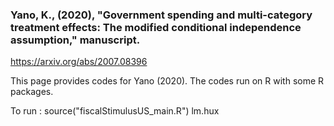 ### Yano, K., (2020), "Government spending and multi-category treatment effects: The modified conditional independence assumption," manuscript.

https://arxiv.org/abs/2007.08396

This page provides codes for Yano (2020). The codes run on R with some R packages.

To run :
source("fiscalStimulusUS_main.R")
lm.hux
